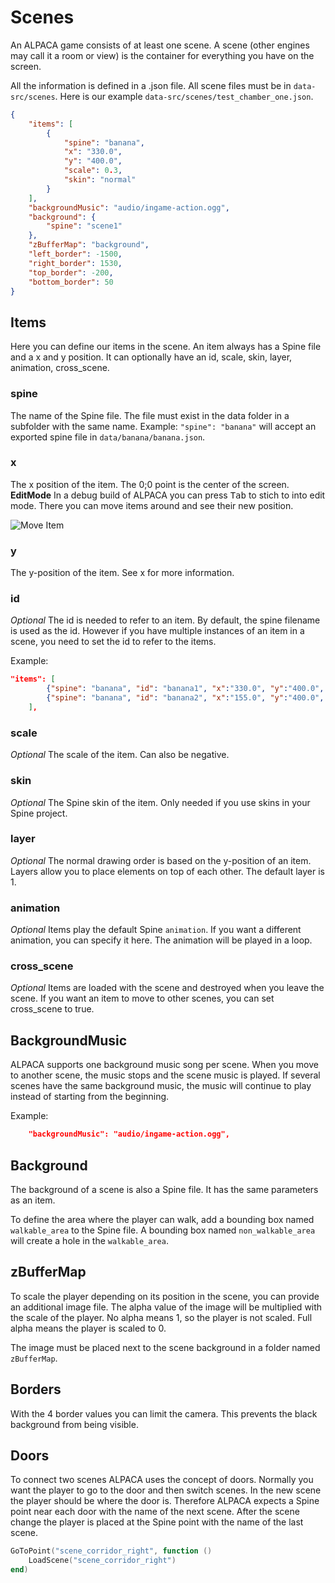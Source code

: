 # Scenes

An ALPACA game consists of at least one scene. A scene (other engines may call it a room or view) is the container for everything you have on the screen.

All the information is defined in a .json file. All scene files must be in `data-src/scenes`. Here is our example `data-src/scenes/test_chamber_one.json`.

```json
{
    "items": [
        {
            "spine": "banana",
            "x": "330.0",
            "y": "400.0",
            "scale": 0.3,
            "skin": "normal"
        }
    ],
    "backgroundMusic": "audio/ingame-action.ogg",
    "background": {
        "spine": "scene1"
    },
    "zBufferMap": "background",
    "left_border": -1500,
    "right_border": 1530,
    "top_border": -200,
    "bottom_border": 50
}
```

## Items

Here you can define our items in the scene. An item always has a Spine file and a x and y position.
It can optionally have an id, scale, skin, layer, animation, cross_scene.

### spine

The name of the Spine file. The file must exist in the data folder in a subfolder with the same name.
Example: `"spine": "banana"` will accept an exported spine file in `data/banana/banana.json`.

### x

The x position of the item. The 0;0 point is the center of the screen.
**EditMode** In a debug build of ALPACA you can press <kbd>Tab</kbd> to stich to into edit mode. There you can move items around and see their new position.

![Move Item](move-item.gif)

### y

The y-position of the item. See x for more information.

### id

*Optional* The id is needed to refer to an item. By default, the spine filename is used as the id. However if you have multiple instances of an item in a scene, you need to set the id to refer to the items.

Example:

```json
"items": [
        {"spine": "banana", "id": "banana1", "x":"330.0", "y":"400.0", "scale": 0.3, "skin": "normal"},
        {"spine": "banana", "id": "banana2", "x":"155.0", "y":"400.0", "scale": 0.3, "skin": "normal"},
    ],
```

### scale

*Optional* The scale of the item. Can also be negative.

### skin

*Optional* The Spine skin of the item. Only needed if you use skins in your Spine project.

### layer

*Optional* The normal drawing order is based on the y-position of an item. Layers allow you to place elements on top of each other. The default layer is 1.

### animation

*Optional* Items play the default Spine `animation`. If you want a different animation, you can specify it here. The animation will be played in a loop.

### cross_scene

*Optional* Items are loaded with the scene and destroyed when you leave the scene. If you want an item to move to other scenes, you can set cross_scene to true.

## BackgroundMusic

ALPACA supports one background music song per scene. When you move to another scene, the music stops and the scene music is played. If several scenes have the same background music, the music will continue to play instead of starting from the beginning.

Example:

```json
    "backgroundMusic": "audio/ingame-action.ogg",
```

## Background

The background of a scene is also a Spine file. It has the same parameters as an item.

To define the area where the player can walk, add a bounding box named `walkable_area` to the Spine file.
A bounding box named `non_walkable_area` will create a hole in the `walkable_area`.

## zBufferMap

To scale the player depending on its position in the scene, you can provide an additional image file.
The alpha value of the image will be multiplied with the scale of the player.
No alpha means 1, so the player is not scaled.
Full alpha means the player is scaled to 0.

The image must be placed next to the scene background in a folder named `zBufferMap`.

## Borders

With the 4 border values you can limit the camera. This prevents the black background from being visible.

## Doors

To connect two scenes ALPACA uses the concept of doors. Normally you want the player to go to the door and then switch scenes.
In the new scene the player should be where the door is.
Therefore ALPACA expects a Spine point near each door with the name of the next scene.
After the scene change the player is placed at the Spine point with the name of the last scene.

```lua
GoToPoint("scene_corridor_right", function ()
    LoadScene("scene_corridor_right")
end)
```

